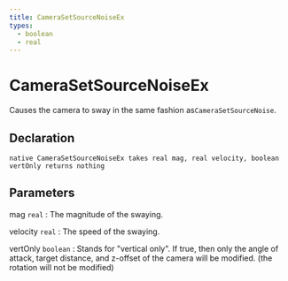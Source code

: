 ```yaml
---
title: CameraSetSourceNoiseEx
types:
  - boolean
  - real
---
```


# CameraSetSourceNoiseEx
Causes the camera to sway in the same fashion as`CameraSetSourceNoise`.

## Declaration

```jass
native CameraSetSourceNoiseEx takes real mag, real velocity, boolean vertOnly returns nothing
```

## Parameters
mag `real`
: The magnitude of the swaying.

velocity `real`
: The speed of the swaying.

vertOnly `boolean`
: Stands for "vertical only". If true, then only the angle of attack, target distance, and z-offset of the camera will be modified. (the rotation will not be modified)
